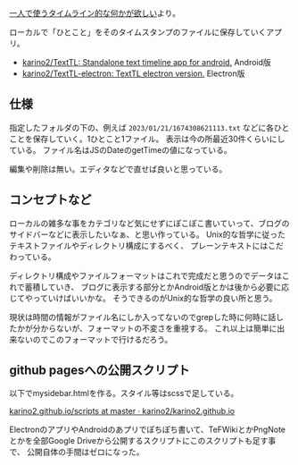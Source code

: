 [一人で使うタイムライン的な何かが欲しい](一人で使うタイムライン的な何かが欲しい.md)より。

ローカルで「ひとこと」をそのタイムスタンプのファイルに保存していくアプリ。

- [karino2/TextTL: Standalone text timeline app for android.](https://github.com/karino2/TextTL) Android版
- [karino2/TextTL-electron: TextTL electron version.](https://github.com/karino2/TextTL-electron) Electron版

## 仕様

指定したフォルダの下の、例えば `2023/01/21/1674308621113.txt` などに各ひとことを保存していく。1ひとこと1ファイル。
表示は今の所最近30件くらいにしている。
ファイル名はJSのDateのgetTimeの値になっている。

編集や削除は無い。エディタなどで直せば良いと思っている。

## コンセプトなど

ローカルの雑多な事をカテゴリなど気にせずにぽこぽこ書いていって、ブログのサイドバーなどに表示したいなぁ、と思い作っている。
Unix的な哲学に従ったテキストファイルやディレクトリ構成にするべく、
プレーンテキストにはこだわっている。

ディレクトリ構成やファイルフォーマットはこれで完成だと思うのでデータはこれで蓄積していき、
ブログに表示する部分とかAndroid版とかは後から必要に応じてやっていけばいいかな。
そうできるのがUnix的な哲学の良い所と思う。

現状は時間の情報がファイル名にしか入ってないのでgrepした時に何時に話したかが分からないが、フォーマットの不変さを重視する。
これ以上は簡単に出来ないのでこのフォーマットで行けるだろう。

## github pagesへの公開スクリプト

以下でmysidebar.htmlを作る。スタイル等はscssで足している。

[karino2.github.io/scripts at master · karino2/karino2.github.io](https://github.com/karino2/karino2.github.io/tree/master/scripts)

ElectronのアプリやAndroidのあプリでぽちぽち書いて、TeFWikiとかPngNoteとかを全部Google Driveから公開するスクリプトにこのスクリプトも足す事で、
公開自体の手間はゼロになった。